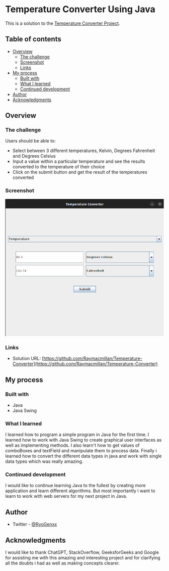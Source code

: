 # Temperature Converter Using Java

This is a solution to the [Temperature Converter Project](https://github.com/Raymacmillan/Temperature-Converter).

## Table of contents

- [Overview](#overview)
  - [The challenge](#the-challenge)
  - [Screenshot](#screenshot)
  - [Links](#links)
- [My process](#my-process)
  - [Built with](#built-with)
  - [What I learned](#what-i-learned)
  - [Continued development](#continued-development)
- [Author](#author)
- [Acknowledgments](#acknowledgments)

## Overview

### The challenge

Users should be able to:

- Select between 3 different temperatures, Kelvin, Degrees Fahrenheit and Degrees Celsius
- Input a value within a particular temperature and see the results converted to the temperature of their choice
- Click on the submit button and get the result of the temperatures converted

### Screenshot

![](./guiScreenshot.png)

### Links

- Solution URL: [https://github.com/Raymacmillan/Temperature-Converter](https://github.com/Raymacmillan/Temperature-Converter)


## My process

### Built with

- Java 
- Java Swing

### What I learned

I learned how to program a simple program in Java for the first time. I learned how to work with Java Swing to create graphical user interfaces as well as
implementing methods. I also learn't how to get values of comboBoxes and textField and manipulate them to process data. Finally i learned how to convert
the different data types in java and work with single data types which was really amazing.


### Continued development

I would like to continue learning Java to the fullest by creating more application and learn different algorithms. But most importantly i want to learn to work with web servers for my next project in Java.

## Author
- Twitter - [@RyoGenxx](https://www.twitter.com/RyoGenxx)


## Acknowledgments

I would like to thank ChatGPT, StackOverflow, GeeksforGeeks and Google for assisting me with this amazing and interesting project and for clarifying all the
doubts i had as well as making concepts clearer.
